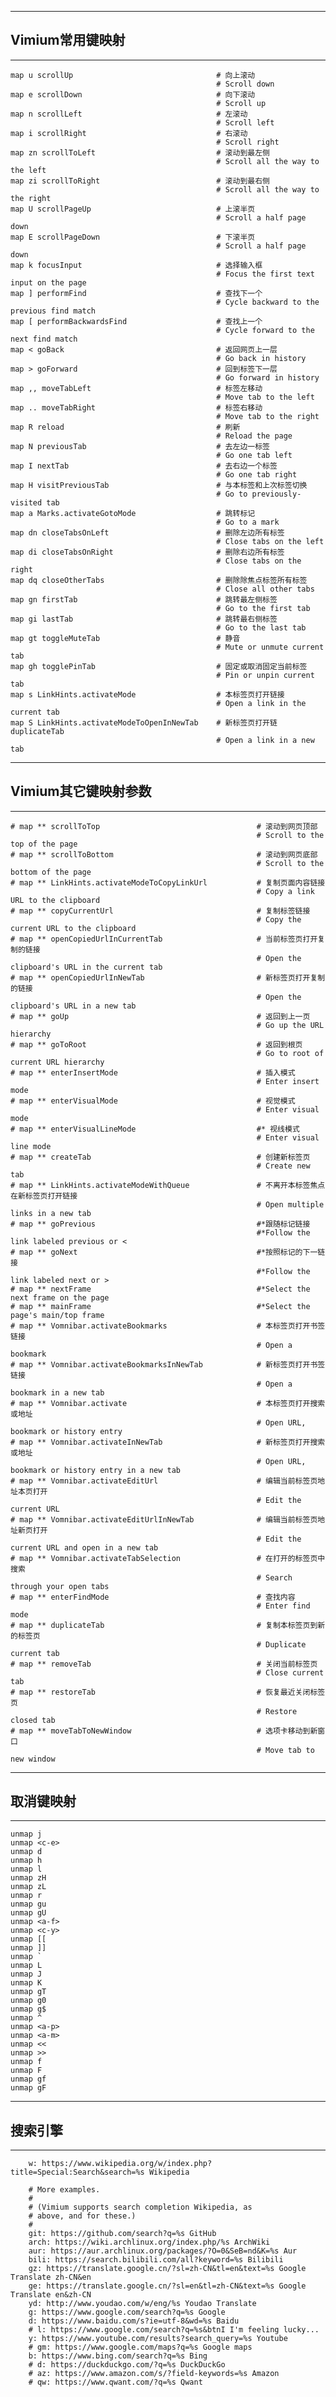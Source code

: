 ------------
##  Vimium常用键映射
------------
    map u scrollUp                                # 向上滚动
                                                  # Scroll down
    map e scrollDown                              # 向下滚动
                                                  # Scroll up
    map n scrollLeft                              # 左滚动
                                                  # Scroll left
    map i scrollRight                             # 右滚动
                                                  # Scroll right
    map zn scrollToLeft                           # 滚动到最左侧
                                                  # Scroll all the way to the left
    map zi scrollToRight                          # 滚动到最右侧
                                                  # Scroll all the way to the right
    map U scrollPageUp                            # 上滚半页
                                                  # Scroll a half page down
    map E scrollPageDown                          # 下滚半页
                                                  # Scroll a half page down
    map k focusInput                              # 选择输入框
                                                  # Focus the first text input on the page
    map ] performFind                             # 查找下一个
                                                  # Cycle backward to the previous find match
    map [ performBackwardsFind                    # 查找上一个
                                                  # Cycle forward to the next find match
    map < goBack                                  # 返回网页上一层
                                                  # Go back in history
    map > goForward                               # 回到标签下一层
                                                  # Go forward in history
    map ,, moveTabLeft                            # 标签左移动
                                                  # Move tab to the left
    map .. moveTabRight                           # 标签右移动
                                                  # Move tab to the right
    map R reload                                  # 刷新
                                                  # Reload the page
    map N previousTab                             # 去左边一标签
                                                  # Go one tab left
    map I nextTab                                 # 去右边一个标签
                                                  # Go one tab right
    map H visitPreviousTab                        # 与本标签和上次标签切换
                                                  # Go to previously-visited tab 
    map a Marks.activateGotoMode                  # 跳转标记
                                                  # Go to a mark
    map dn closeTabsOnLeft                        # 删除左边所有标签
                                                  # Close tabs on the left
    map di closeTabsOnRight                       # 删除右边所有标签
                                                  # Close tabs on the right
    map dq closeOtherTabs                         # 删除除焦点标签所有标签
                                                  # Close all other tabs
    map gn firstTab                               # 跳转最左侧标签
                                                  # Go to the first tab
    map gi lastTab                                # 跳转最右侧标签
                                                  # Go to the last tab
    map gt toggleMuteTab                          # 静音
                                                  # Mute or unmute current tab
    map gh togglePinTab                           # 固定或取消固定当前标签
                                                  # Pin or unpin current tab
    map s LinkHints.activateMode                  # 本标签页打开链接
                                                  # Open a link in the current tab
    map S LinkHints.activateModeToOpenInNewTab    # 新标签页打开链duplicateTab 
                                                  # Open a link in a new tab
----------------
##  Vimium其它键映射参数
----------------
    # map ** scrollToTop                                   # 滚动到网页顶部
                                                           # Scroll to the top of the page
    # map ** scrollToBottom                                # 滚动到网页底部
                                                           # Scroll to the bottom of the page
    # map ** LinkHints.activateModeToCopyLinkUrl           # 复制页面内容链接
                                                           # Copy a link URL to the clipboard
    # map ** copyCurrentUrl                                # 复制标签链接
                                                           # Copy the current URL to the clipboard
    # map ** openCopiedUrlInCurrentTab                     # 当前标签页打开复制的链接
                                                           # Open the clipboard's URL in the current tab
    # map ** openCopiedUrlInNewTab                         # 新标签页打开复制的链接
                                                           # Open the clipboard's URL in a new tab
    # map ** goUp                                          # 返回到上一页
                                                           # Go up the URL hierarchy
    # map ** goToRoot                                      # 返回到根页
                                                           # Go to root of current URL hierarchy
    # map ** enterInsertMode                               # 插入模式
                                                           # Enter insert mode
    # map ** enterVisualMode                               # 视觉模式 
                                                           # Enter visual mode
    # map ** enterVisualLineMode                           #* 视线模式
                                                           # Enter visual line mode
    # map ** createTab                                     # 创建新标签页
                                                           # Create new tab
    # map ** LinkHints.activateModeWithQueue               # 不离开本标签焦点在新标签页打开链接
                                                           # Open multiple links in a new tab
    # map ** goPrevious                                    #*跟随标记链接
                                                           #*Follow the link labeled previous or < 
    # map ** goNext                                        #*按照标记的下一链接
                                                           #*Follow the link labeled next or >
    # map ** nextFrame                                     #*Select the next frame on the page
    # map ** mainFrame                                     #*Select the page's main/top frame
    # map ** Vomnibar.activateBookmarks                    # 本标签页打开书签链接
                                                           # Open a bookmark
    # map ** Vomnibar.activateBookmarksInNewTab            # 新标签页打开书签链接
                                                           # Open a bookmark in a new tab
    # map ** Vomnibar.activate                             # 本标签页打开搜索或地址
                                                           # Open URL, bookmark or history entry
    # map ** Vomnibar.activateInNewTab                     # 新标签页打开搜索或地址
                                                           # Open URL, bookmark or history entry in a new tab
    # map ** Vomnibar.activateEditUrl                      # 编辑当前标签页地址本页打开
                                                           # Edit the current URL
    # map ** Vomnibar.activateEditUrlInNewTab              # 编辑当前标签页地址新页打开
                                                           # Edit the current URL and open in a new tab
    # map ** Vomnibar.activateTabSelection                 # 在打开的标签页中搜索
                                                           # Search through your open tabs
    # map ** enterFindMode                                 # 查找内容
                                                           # Enter find mode
    # map ** duplicateTab                                  # 复制本标签页到新的标签页
                                                           # Duplicate current tab
    # map ** removeTab                                     # 关闭当前标签页
                                                           # Close current tab
    # map ** restoreTab                                    # 恢复最近关闭标签页
                                                           # Restore closed tab
    # map ** moveTabToNewWindow                            # 选项卡移动到新窗口
                                                           # Move tab to new window

------------
## 取消键映射
 -----------
    unmap j
    unmap <c-e>
    unmap d
    unmap h
    unmap l
    unmap zH
    unmap zL
    unmap r
    unmap gu
    unmap gU
    unmap <a-f>
    unmap <c-y>
    unmap [[
    unmap ]]
    unmap ` 
    unmap L
    unmap J
    unmap K
    unmap gT
    unmap g0
    unmap g$
    unmap ^
    unmap <a-p>
    unmap <a-m>
    unmap <<
    unmap >>
    unmap f
    unmap F
    unmap gf
    unmap gF

------------
## 搜索引擎
------------
		w: https://www.wikipedia.org/w/index.php?title=Special:Search&search=%s Wikipedia
		
		# More examples.
		#
		# (Vimium supports search completion Wikipedia, as
		# above, and for these.)
		#
		git: https://github.com/search?q=%s GitHub
		arch: https://wiki.archlinux.org/index.php/%s ArchWiki
		aur: https://aur.archlinux.org/packages/?O=0&SeB=nd&K=%s Aur
		bili: https://search.bilibili.com/all?keyword=%s Bilibili
		gz: https://translate.google.cn/?sl=zh-CN&tl=en&text=%s Google Translate zh-CN&en
		ge: https://translate.google.cn/?sl=en&tl=zh-CN&text=%s Google Translate en&zh-CN
		yd: http://www.youdao.com/w/eng/%s Youdao Translate
		g: https://www.google.com/search?q=%s Google
		d: https://www.baidu.com/s?ie=utf-8&wd=%s Baidu
		# l: https://www.google.com/search?q=%s&btnI I'm feeling lucky...
		y: https://www.youtube.com/results?search_query=%s Youtube
		# gm: https://www.google.com/maps?q=%s Google maps
		b: https://www.bing.com/search?q=%s Bing
		# d: https://duckduckgo.com/?q=%s DuckDuckGo
		# az: https://www.amazon.com/s/?field-keywords=%s Amazon
		# qw: https://www.qwant.com/?q=%s Qwant
